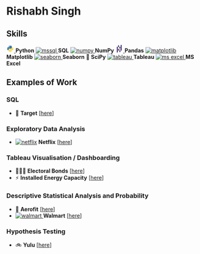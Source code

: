 # Rishabh Singh

## Skills

<a href="https://www.python.org" target="_blank" rel="noreferrer"> <img src="https://raw.githubusercontent.com/devicons/devicon/master/icons/python/python-original.svg" alt="python" width="20" height="20"/> </a> **Python**
<a href="https://www.microsoft.com/en-us/sql-server" target="_blank" rel="noreferrer"> <img src="https://www.svgrepo.com/show/303229/microsoft-sql-server-logo.svg" alt="mssql" width="20" height="20"/> </a> **SQL**
<a href="https://numpy.org/" target="_blank" rel="noreferrer"> <img src="https://upload.wikimedia.org/wikipedia/commons/3/31/NumPy_logo_2020.svg" alt="numpy" width="20" height="20"/> </a> **NumPy**
<a href="https://pandas.pydata.org/" target="_blank" rel="noreferrer"> <img src="https://raw.githubusercontent.com/devicons/devicon/2ae2a900d2f041da66e950e4d48052658d850630/icons/pandas/pandas-original.svg" alt="pandas" width="20" height="20"/> </a> **Pandas**
<a href="https://matplotlib.org/" target="_blank" rel="noreferrer"> <img src="https://matplotlib.org/stable/_images/sphx_glr_logos2_001.png" alt="matplotlib" width="20" height="20"/> </a> **Matplotlib**
<a href="https://seaborn.pydata.org/" target="_blank" rel="noreferrer"> <img src="https://seaborn.pydata.org/_images/logo-mark-lightbg.svg" alt="seaborn" width="20" height="20"/> </a> **Seaborn**
🔬 **SciPy**
<a href="https://www.tableau.com/" target="_blank" rel="noreferrer"> <img src="https://www.tableau.com/sites/default/files/2021-05/tableau_rgb_500x104.png" alt="tableau" width="40" height="20"/> </a> **Tableau**
<a href="https://www.microsoft.com/en-us/microsoft-365/excel" target="_blank" rel="noreferrer"> <img src="https://img.icons8.com/color/452/microsoft-excel-2019--v1.png" alt="ms excel" width="20" height="20"/> </a> **MS Excel**

## Examples of Work

### SQL
- 🎯 **Target** [[here](https://github.com/rishabhdikhit/target----business-case-----scaler)]

### Exploratory Data Analysis
- <a href="https://www.netflix.com/" target="_blank" rel="noreferrer"><img src="https://upload.wikimedia.org/wikipedia/commons/6/69/Netflix_logo.svg" alt="netflix" width="20" height="20"/></a> **Netflix** [[here](https://github.com/rishabhdikhit/Netflix-analysis----scaler-business-case)]

### Tableau Visualisation / Dashboarding
- 🌸✋🏻 **Electoral Bonds** [[here](https://github.com/rishabhdikhit/Electoral-Bonds)]
- ⚡ **Installed Energy Capacity** [[here](https://github.com/rishabhdikhit/Energy-capacity-in-India-sector-wise)]

### Descriptive Statistical Analysis and Probability
- 🏃 **Aerofit** [[here](https://github.com/rishabhdikhit/Aerofit---Descriptive-Statistics-Probability-.)]
- <a href="https://www.walmart.com/" target="_blank" rel="noreferrer"> <img src="https://upload.wikimedia.org/wikipedia/commons/thumb/c/ca/Walmart_logo.svg/1024px-Walmart_logo.svg.png" alt="walmart" width="20" height="20"/> </a> **Walmart** [[here](https://github.com/rishabhdikhit/Business-Case-Walmart---Confidence-Interval-and-CLT)]

### Hypothesis Testing
- 🚲 **Yulu** [[here](https://github.com/rishabhdikhit/Business-Case-YULU-Hypothesis-Testing)]


<!-- Add links or descriptions of your work examples here -->

<!--
**rishabhdikhit/rishabhdikhit** is a ✨ _special_ ✨ repository because its `README.md` (this file) appears on your GitHub profile.

Here are some ideas to get you started:

- 🔭 I’m currently working on ...
- 🌱 I’m currently learning ...
- 👯 I’m looking to collaborate on ...
- 🤔 I’m looking for help with ...
- 💬 Ask me about ...
- 📫 How to reach me: ...
- 😄 Pronouns: ...
- ⚡ Fun fact: ...

